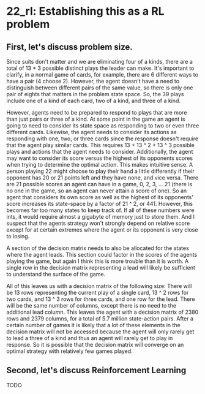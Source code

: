 # 22_rl: Establishing this as a RL problem

## First, let's discuss problem size. 

Since suits don't matter and we are eliminating four of a kinds, there are a total of 13 * 3 possible distinct plays the leader can make. It's important to clarify, in a normal game of cards, for example, there are 6 different ways to have a pair (4 choose 2). However, the agent doesn't have a need to distinguish between different pairs of the same value, so there is only one pair of eights that matters in the problem state space. So, the 39 plays include one of a kind of each card, two of a kind, and three of a kind. 

However, agents need to be prepared to respond to plays that are more than just pairs or three of a kind. At some point in the game an agent is going to need to consider its state space as responding to two or even three different cards. Likewise, the agent needs to consider its actions as responding with one, two, or three cards since the response doesn't require that the agent play similar cards. This requires 13 + 13 ^ 2 + 13 ^ 3 possible plays and actions that the agent needs to consider. Additionally, the agent may want to consider its score versus the highest of its opponents scores when trying to determine the optimal action. This makes intuitive sense. A person playing 22 might choose to play their hand a little differently if their opponent has 20 or 21 points left and they have none, and vice versa. There are 21 possible scores an agent can have in a game, 0, 2, 3, ... 21 (there is no one in the game, so an agent can never attain a score of one). So an agent that considers its own score as well as the highest of its opponents' score increases its state-space by a factor of 21 ^ 2, or 441. However, this becomes far too many states to keep track of. If all of these numbers were ints, it would require almost a gigabyte of memory just to store them. And I suspect that the agents strategy won't strongly depend on relative score except for at certain extremes where the agent or its opponent is very close to losing. 

A section of the decision matrix needs to also be allocated for the states where the agent leads. This section could factor in the scores of the agents playing the game, but again I think this is more trouble than it is worth. A single row in the decision matrix representing a lead will likely be sufficient to understand the surface of the game. 

All of this leaves us with a decision matrix of the following size: There will be 13 rows representing the current play of a single card, 13 ^ 2 rows for two cards, and 13 ^ 3 rows for three cards, and one row for the lead. There will be the same number of columns, except there is no need to the additional lead column. This leaves the agent with a decision matrix of 2380 rows and 2379 columns, for a total of 5.7 million state-action pairs. After a certain number of games it is likely that a lot of these elements in the decision matrix will not be accessed because the agent will only rarely get to lead a three of a kind and thus an agent will rarely get to play in response. So it is possible that the decision matrix will converge on an optimal strategy with relatively few games played. 

## Second, let's discuss Reinforcement Learning

TODO

